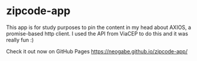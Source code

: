 # zipcode-app
This app is for study purposes to pin the content in my head about AXIOS, a promise-based http client. I used the API from ViaCEP to do this and it was really fun :)

Check it out now on GitHub Pages
https://neogabe.github.io/zipcode-app/
